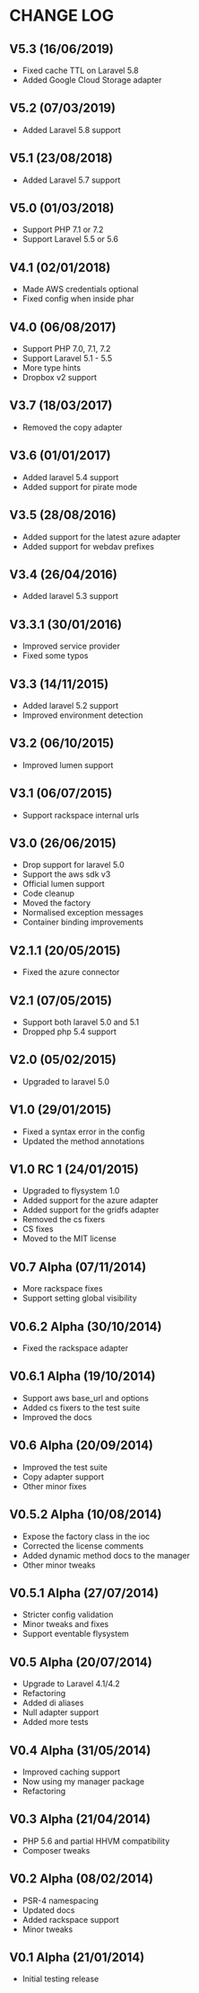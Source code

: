 CHANGE LOG
==========


## V5.3 (16/06/2019)

* Fixed cache TTL on Laravel 5.8
* Added Google Cloud Storage adapter


## V5.2 (07/03/2019)

* Added Laravel 5.8 support


## V5.1 (23/08/2018)

* Added Laravel 5.7 support


## V5.0 (01/03/2018)

* Support PHP 7.1 or 7.2
* Support Laravel 5.5 or 5.6


## V4.1 (02/01/2018)

* Made AWS credentials optional
* Fixed config when inside phar


## V4.0 (06/08/2017)

* Support PHP 7.0, 7.1, 7.2
* Support Laravel 5.1 - 5.5
* More type hints
* Dropbox v2 support


## V3.7 (18/03/2017)

* Removed the copy adapter


## V3.6 (01/01/2017)

* Added laravel 5.4 support
* Added support for pirate mode


## V3.5 (28/08/2016)

* Added support for the latest azure adapter
* Added support for webdav prefixes


## V3.4 (26/04/2016)

* Added laravel 5.3 support


## V3.3.1 (30/01/2016)

* Improved service provider
* Fixed some typos


## V3.3 (14/11/2015)

* Added laravel 5.2 support
* Improved environment detection


## V3.2 (06/10/2015)

* Improved lumen support


## V3.1 (06/07/2015)

* Support rackspace internal urls


## V3.0 (26/06/2015)

* Drop support for laravel 5.0
* Support the aws sdk v3
* Official lumen support
* Code cleanup
* Moved the factory
* Normalised exception messages
* Container binding improvements


## V2.1.1 (20/05/2015)

* Fixed the azure connector


## V2.1 (07/05/2015)

* Support both laravel 5.0 and 5.1
* Dropped php 5.4 support


## V2.0 (05/02/2015)

* Upgraded to laravel 5.0


## V1.0 (29/01/2015)

* Fixed a syntax error in the config
* Updated the method annotations


## V1.0 RC 1 (24/01/2015)

* Upgraded to flysystem 1.0
* Added support for the azure adapter
* Added support for the gridfs adapter
* Removed the cs fixers
* CS fixes
* Moved to the MIT license


## V0.7 Alpha (07/11/2014)

* More rackspace fixes
* Support setting global visibility


## V0.6.2 Alpha (30/10/2014)

* Fixed the rackspace adapter


## V0.6.1 Alpha (19/10/2014)

* Support aws base_url and options
* Added cs fixers to the test suite
* Improved the docs


## V0.6 Alpha (20/09/2014)

* Improved the test suite
* Copy adapter support
* Other minor fixes


## V0.5.2 Alpha (10/08/2014)

* Expose the factory class in the ioc
* Corrected the license comments
* Added dynamic method docs to the manager
* Other minor tweaks


## V0.5.1 Alpha (27/07/2014)

* Stricter config validation
* Minor tweaks and fixes
* Support eventable flysystem


## V0.5 Alpha (20/07/2014)

* Upgrade to Laravel 4.1/4.2
* Refactoring
* Added di aliases
* Null adapter support
* Added more tests


## V0.4 Alpha (31/05/2014)

* Improved caching support
* Now using my manager package
* Refactoring


## V0.3 Alpha (21/04/2014)

* PHP 5.6 and partial HHVM compatibility
* Composer tweaks


## V0.2 Alpha (08/02/2014)

* PSR-4 namespacing
* Updated docs
* Added rackspace support
* Minor tweaks


## V0.1 Alpha (21/01/2014)

* Initial testing release
